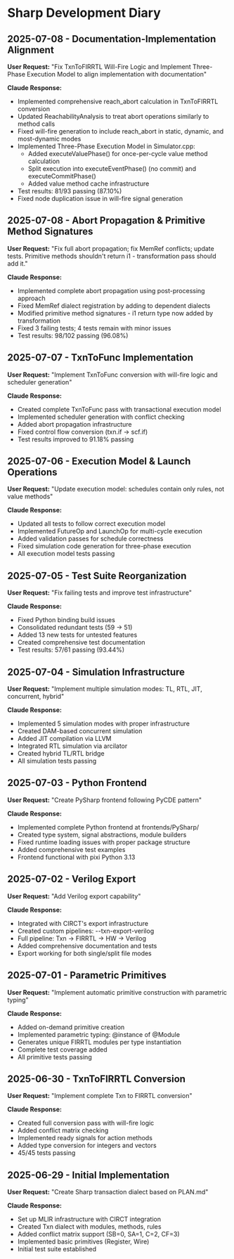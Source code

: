# Sharp Development Diary

## 2025-07-08 - Documentation-Implementation Alignment

**User Request:** "Fix TxnToFIRRTL Will-Fire Logic and Implement Three-Phase Execution Model to align implementation with documentation"

**Claude Response:**
- Implemented comprehensive reach_abort calculation in TxnToFIRRTL conversion
- Updated ReachabilityAnalysis to treat abort operations similarly to method calls
- Fixed will-fire generation to include reach_abort in static, dynamic, and most-dynamic modes
- Implemented Three-Phase Execution Model in Simulator.cpp:
  - Added executeValuePhase() for once-per-cycle value method calculation
  - Split execution into executeEventPhase() (no commit) and executeCommitPhase()
  - Added value method cache infrastructure
- Test results: 81/93 passing (87.10%)
- Fixed node duplication issue in will-fire signal generation

## 2025-07-08 - Abort Propagation & Primitive Method Signatures

**User Request:** "Fix full abort propagation; fix MemRef conflicts; update tests. Primitive methods shouldn't return i1 - transformation pass should add it."

**Claude Response:** 
- Implemented complete abort propagation using post-processing approach
- Fixed MemRef dialect registration by adding to dependent dialects  
- Modified primitive method signatures - i1 return type now added by transformation
- Fixed 3 failing tests; 4 tests remain with minor issues
- Test results: 98/102 passing (96.08%)

## 2025-07-07 - TxnToFunc Implementation

**User Request:** "Implement TxnToFunc conversion with will-fire logic and scheduler generation"

**Claude Response:**
- Created complete TxnToFunc pass with transactional execution model
- Implemented scheduler generation with conflict checking
- Added abort propagation infrastructure
- Fixed control flow conversion (txn.if → scf.if)
- Test results improved to 91.18% passing

## 2025-07-06 - Execution Model & Launch Operations

**User Request:** "Update execution model: schedules contain only rules, not value methods"

**Claude Response:**
- Updated all tests to follow correct execution model
- Implemented FutureOp and LaunchOp for multi-cycle execution
- Added validation passes for schedule correctness
- Fixed simulation code generation for three-phase execution
- All execution model tests passing

## 2025-07-05 - Test Suite Reorganization

**User Request:** "Fix failing tests and improve test infrastructure"

**Claude Response:**
- Fixed Python binding build issues
- Consolidated redundant tests (59 → 51)
- Added 13 new tests for untested features
- Created comprehensive test documentation
- Test results: 57/61 passing (93.44%)

## 2025-07-04 - Simulation Infrastructure

**User Request:** "Implement multiple simulation modes: TL, RTL, JIT, concurrent, hybrid"

**Claude Response:**
- Implemented 5 simulation modes with proper infrastructure
- Created DAM-based concurrent simulation
- Added JIT compilation via LLVM
- Integrated RTL simulation via arcilator
- Created hybrid TL/RTL bridge
- All simulation tests passing

## 2025-07-03 - Python Frontend

**User Request:** "Create PySharp frontend following PyCDE pattern"

**Claude Response:**
- Implemented complete Python frontend at frontends/PySharp/
- Created type system, signal abstractions, module builders
- Fixed runtime loading issues with proper package structure
- Added comprehensive test examples
- Frontend functional with pixi Python 3.13

## 2025-07-02 - Verilog Export

**User Request:** "Add Verilog export capability"

**Claude Response:**
- Integrated with CIRCT's export infrastructure
- Created custom pipelines: --txn-export-verilog
- Full pipeline: Txn → FIRRTL → HW → Verilog
- Added comprehensive documentation and tests
- Export working for both single/split file modes

## 2025-07-01 - Parametric Primitives

**User Request:** "Implement automatic primitive construction with parametric typing"

**Claude Response:**
- Added on-demand primitive creation
- Implemented parametric typing: @instance of @Module<type>
- Generates unique FIRRTL modules per type instantiation
- Complete test coverage added
- All primitive tests passing

## 2025-06-30 - TxnToFIRRTL Conversion

**User Request:** "Implement complete Txn to FIRRTL conversion"

**Claude Response:**
- Created full conversion pass with will-fire logic
- Added conflict matrix checking
- Implemented ready signals for action methods
- Added type conversion for integers and vectors
- 45/45 tests passing

## 2025-06-29 - Initial Implementation

**User Request:** "Create Sharp transaction dialect based on PLAN.md"

**Claude Response:**
- Set up MLIR infrastructure with CIRCT integration
- Created Txn dialect with modules, methods, rules
- Added conflict matrix support (SB=0, SA=1, C=2, CF=3)
- Implemented basic primitives (Register, Wire)
- Initial test suite established